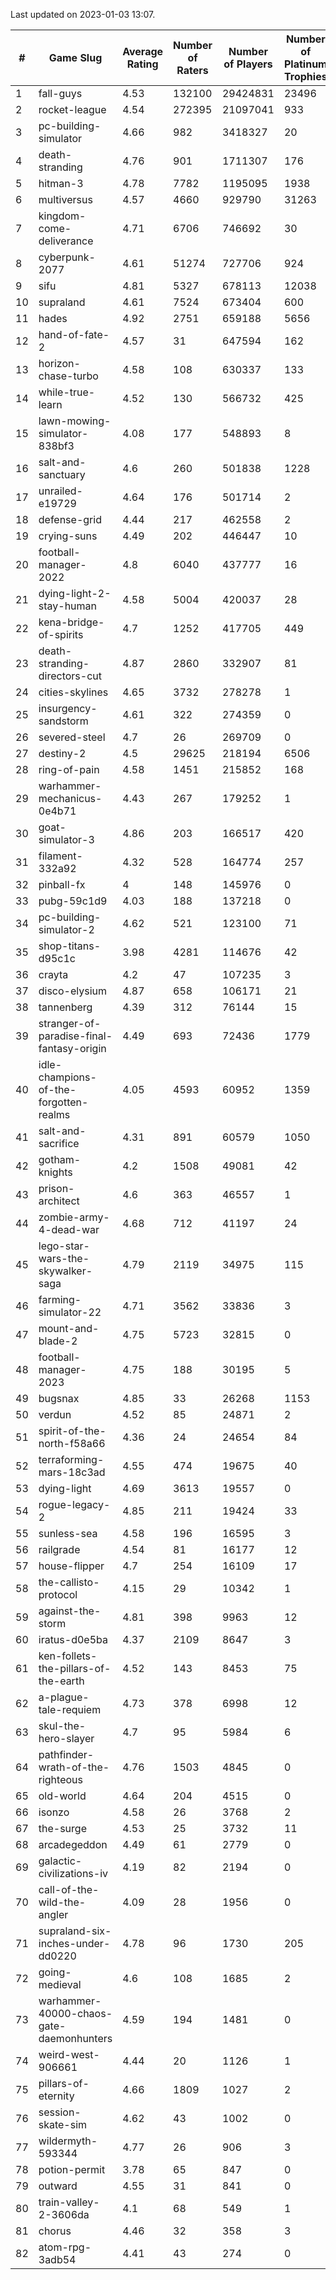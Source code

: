 Last updated on 2023-01-03 13:07.


|#|Game Slug|Average Rating|Number of Raters|Number of Players|Number of Platinum Trophies|Max Rarity (%)|
|---|---|---|---|---|---|---|
|1|fall-guys|4.53|132100|29424831|23496|8|
|2|rocket-league|4.54|272395|21097041|933|77|
|3|pc-building-simulator|4.66|982|3418327|20|48|
|4|death-stranding|4.76|901|1711307|176|91|
|5|hitman-3|4.78|7782|1195095|1938|47|
|6|multiversus|4.57|4660|929790|31263|76|
|7|kingdom-come-deliverance|4.71|6706|746692|30|30|
|8|cyberpunk-2077|4.61|51274|727706|924|64|
|9|sifu|4.81|5327|678113|12038|96|
|10|supraland|4.61|7524|673404|600|99|
|11|hades|4.92|2751|659188|5656|89|
|12|hand-of-fate-2|4.57|31|647594|162|72|
|13|horizon-chase-turbo|4.58|108|630337|133|88|
|14|while-true-learn|4.52|130|566732|425|93|
|15|lawn-mowing-simulator-838bf3|4.08|177|548893|8|85|
|16|salt-and-sanctuary|4.6|260|501838|1228|83|
|17|unrailed-e19729|4.64|176|501714|2|7|
|18|defense-grid|4.44|217|462558|2|80|
|19|crying-suns|4.49|202|446447|10|65|
|20|football-manager-2022|4.8|6040|437777|16|49|
|21|dying-light-2-stay-human|4.58|5004|420037|28|5|
|22|kena-bridge-of-spirits|4.7|1252|417705|449|94|
|23|death-stranding-directors-cut|4.87|2860|332907|81|90|
|24|cities-skylines|4.65|3732|278278|1|72|
|25|insurgency-sandstorm|4.61|322|274359|0|6|
|26|severed-steel|4.7|26|269709|0|0.1|
|27|destiny-2|4.5|29625|218194|6506|94|
|28|ring-of-pain|4.58|1451|215852|168|96|
|29|warhammer-mechanicus-0e4b71|4.43|267|179252|1|25|
|30|goat-simulator-3|4.86|203|166517|420|91|
|31|filament-332a92|4.32|528|164774|257|93|
|32|pinball-fx|4|148|145976|0|85|
|33|pubg-59c1d9|4.03|188|137218|0|73|
|34|pc-building-simulator-2|4.62|521|123100|71|74|
|35|shop-titans-d95c1c|3.98|4281|114676|42|97|
|36|crayta|4.2|47|107235|3|23|
|37|disco-elysium|4.87|658|106171|21|28|
|38|tannenberg|4.39|312|76144|15|88|
|39|stranger-of-paradise-final-fantasy-origin|4.49|693|72436|1779|98|
|40|idle-champions-of-the-forgotten-realms|4.05|4593|60952|1359|17|
|41|salt-and-sacrifice|4.31|891|60579|1050|91|
|42|gotham-knights|4.2|1508|49081|42|23|
|43|prison-architect|4.6|363|46557|1|31|
|44|zombie-army-4-dead-war|4.68|712|41197|24|67|
|45|lego-star-wars-the-skywalker-saga|4.79|2119|34975|115|97|
|46|farming-simulator-22|4.71|3562|33836|3|77|
|47|mount-and-blade-2|4.75|5723|32815|0|22|
|48|football-manager-2023|4.75|188|30195|5|79|
|49|bugsnax|4.85|33|26268|1153|97|
|50|verdun|4.52|85|24871|2|75|
|51|spirit-of-the-north-f58a66|4.36|24|24654|84|64|
|52|terraforming-mars-18c3ad|4.55|474|19675|40|46|
|53|dying-light|4.69|3613|19557|0|95|
|54|rogue-legacy-2|4.85|211|19424|33|3|
|55|sunless-sea|4.58|196|16595|3|36|
|56|railgrade|4.54|81|16177|12|98|
|57|house-flipper|4.7|254|16109|17|94|
|58|the-callisto-protocol|4.15|29|10342|1|93|
|59|against-the-storm|4.81|398|9963|12|35|
|60|iratus-d0e5ba|4.37|2109|8647|3|85|
|61|ken-follets-the-pillars-of-the-earth|4.52|143|8453|75|46|
|62|a-plague-tale-requiem|4.73|378|6998|12|91|
|63|skul-the-hero-slayer|4.7|95|5984|6|96|
|64|pathfinder-wrath-of-the-righteous|4.76|1503|4845|0|48|
|65|old-world|4.64|204|4515|0|83|
|66|isonzo|4.58|26|3768|2|58|
|67|the-surge|4.53|25|3732|11|94|
|68|arcadegeddon|4.49|61|2779|0|91|
|69|galactic-civilizations-iv|4.19|82|2194|0|80|
|70|call-of-the-wild-the-angler|4.09|28|1956|0|57|
|71|supraland-six-inches-under-dd0220|4.78|96|1730|205|99|
|72|going-medieval|4.6|108|1685|2|67|
|73|warhammer-40000-chaos-gate-daemonhunters|4.59|194|1481|0|73|
|74|weird-west-906661|4.44|20|1126|1|84|
|75|pillars-of-eternity|4.66|1809|1027|2|80|
|76|session-skate-sim|4.62|43|1002|0|25|
|77|wildermyth-593344|4.77|26|906|3|14|
|78|potion-permit|3.78|65|847|0|98|
|79|outward|4.55|31|841|0|72|
|80|train-valley-2-3606da|4.1|68|549|1|89|
|81|chorus|4.46|32|358|3|86|
|82|atom-rpg-3adb54|4.41|43|274|0|97|
